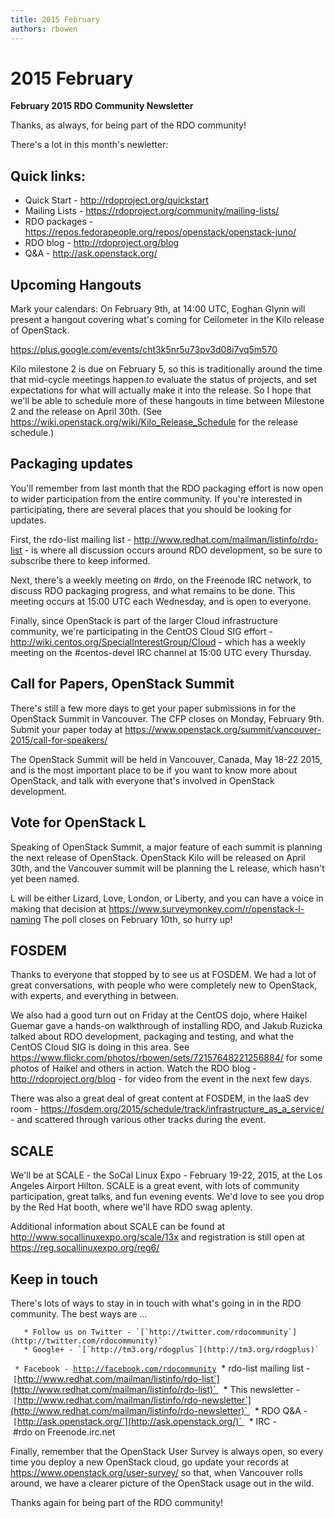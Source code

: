 ```yaml
---
title: 2015 February
authors: rbowen
---
```


# 2015 February

**February 2015 RDO Community Newsletter**

Thanks, as always, for being part of the RDO community!

There's a lot in this month's newletter:

## Quick links:

*   Quick Start - <http://rdoproject.org/quickstart>
*   Mailing Lists - <https://rdoproject.org/community/mailing-lists/>
*   RDO packages - <https://repos.fedorapeople.org/repos/openstack/openstack-juno/>
*   RDO blog - <http://rdoproject.org/blog>
*   Q&A - <http://ask.openstack.org/>

## Upcoming Hangouts

Mark your calendars: On February 9th, at 14:00 UTC, Eoghan Glynn will present a hangout covering what's coming for Ceilometer in the Kilo release of OpenStack.

<https://plus.google.com/events/cht3k5nr5u73pv3d08i7vq5m570>

Kilo milestone 2 is due on February 5, so this is traditionally around the time that mid-cycle meetings happen to evaluate the status of projects, and set expectations for what will actually make it into the release. So I hope that we'll be able to schedule more of these hangouts in time between Milestone 2 and the release on April 30th. (See <https://wiki.openstack.org/wiki/Kilo_Release_Schedule> for the release schedule.)

## Packaging updates

You'll remember from last month that the RDO packaging effort is now open to wider participation from the entire community. If you're interested in participating, there are several places that you should be looking for updates.

First, the rdo-list mailing list - <http://www.redhat.com/mailman/listinfo/rdo-list> - is where all discussion occurs around RDO development, so be sure to subscribe there to keep informed.

Next, there's a weekly meeting on #rdo, on the Freenode IRC network, to discuss RDO packaging progress, and what remains to be done. This meeting occurs at 15:00 UTC each Wednesday, and is open to everyone.

Finally, since OpenStack is part of the larger Cloud infrastructure community, we're participating in the CentOS Cloud SIG effort - <http://wiki.centos.org/SpecialInterestGroup/Cloud> - which has a weekly meeting on the #centos-devel IRC channel at 15:00 UTC every Thursday.

## Call for Papers, OpenStack Summit

There's still a few more days to get your paper submissions in for the OpenStack Summit in Vancouver. The CFP closes on Monday, February 9th. Submit your paper today at <https://www.openstack.org/summit/vancouver-2015/call-for-speakers/>

The OpenStack Summit will be held in Vancouver, Canada, May 18-22 2015, and is the most important place to be if you want to know more about OpenStack, and talk with everyone that's involved in OpenStack development.

## Vote for OpenStack L

Speaking of OpenStack Summit, a major feature of each summit is planning the next release of OpenStack. OpenStack Kilo will be released on April 30th, and the Vancouver summit will be planning the L release, which hasn't yet been named.

L will be either Lizard, Love, London, or Liberty, and you can have a voice in making that decision at <https://www.surveymonkey.com/r/openstack-l-naming> The poll closes on February 10th, so hurry up!

## FOSDEM

Thanks to everyone that stopped by to see us at FOSDEM. We had a lot of great conversations, with people who were completely new to OpenStack, with experts, and everything in between.

We also had a good turn out on Friday at the CentOS dojo, where Haikel Guemar gave a hands-on walkthrough of installing RDO, and Jakub Ruzicka talked about RDO development, packaging and testing, and what the CentOS Cloud SIG is doing in this area. See <https://www.flickr.com/photos/rbowen/sets/72157648221256884/> for some photos of Haikel and others in action. Watch the RDO blog - <http://rdoproject.org/blog> - for video from the event in the next few days.

There was also a great deal of great content at FOSDEM, in the IaaS dev room - <https://fosdem.org/2015/schedule/track/infrastructure_as_a_service/> - and scattered through various other tracks during the event.

## SCALE

We'll be at SCALE - the SoCal Linux Expo - February 19-22, 2015, at the Los Angeles Airport Hilton. SCALE is a great event, with lots of community participation, great talks, and fun evening events. We'd love to see you drop by the Red Hat booth, where we'll have RDO swag aplenty.

Additional information about SCALE can be found at <http://www.socallinuxexpo.org/scale/13x> and registration is still open at <https://reg.socallinuxexpo.org/reg6/>

## Keep in touch

There's lots of ways to stay in in touch with what's going in in the RDO community. The best ways are ...

       * Follow us on Twitter - `[`http://twitter.com/rdocommunity`](http://twitter.com/rdocommunity)` 
       * Google+ - `[`http://tm3.org/rdogplus`](http://tm3.org/rdogplus)` 
` * Facebook - `[`http://facebook.com/rdocommunity`](http://facebook.com/rdocommunity)
       * rdo-list mailing list - `[`http://www.redhat.com/mailman/listinfo/rdo-list`](http://www.redhat.com/mailman/listinfo/rdo-list)` 
       * This newsletter - `[`http://www.redhat.com/mailman/listinfo/rdo-newsletter`](http://www.redhat.com/mailman/listinfo/rdo-newsletter)` 
       * RDO Q&A - `[`http://ask.openstack.org/`](http://ask.openstack.org/)` 
       * IRC - #rdo on Freenode.irc.net

Finally, remember that the OpenStack User Survey is always open, so every time you deploy a new OpenStack cloud, go update your records at <https://www.openstack.org/user-survey/> so that, when Vancouver rolls around, we have a clearer picture of the OpenStack usage out in the wild.

Thanks again for being part of the RDO community!
